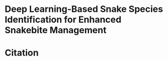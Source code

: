 # Deep Learning-Based Snake Species Identification for Enhanced Snakebite Management





# Citation

